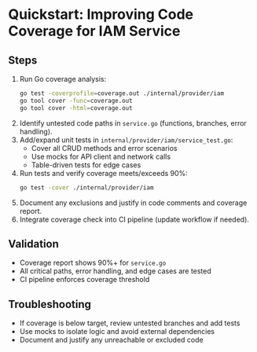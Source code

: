 # Quickstart: Improving Code Coverage for IAM Service

## Steps

1. Run Go coverage analysis:
   ```bash
   go test -coverprofile=coverage.out ./internal/provider/iam
   go tool cover -func=coverage.out
   go tool cover -html=coverage.out
   ```
2. Identify untested code paths in `service.go` (functions, branches, error handling).
3. Add/expand unit tests in `internal/provider/iam/service_test.go`:
   - Cover all CRUD methods and error scenarios
   - Use mocks for API client and network calls
   - Table-driven tests for edge cases
4. Run tests and verify coverage meets/exceeds 90%:
   ```bash
   go test -cover ./internal/provider/iam
   ```
5. Document any exclusions and justify in code comments and coverage report.
6. Integrate coverage check into CI pipeline (update workflow if needed).

## Validation
- Coverage report shows 90%+ for `service.go`
- All critical paths, error handling, and edge cases are tested
- CI pipeline enforces coverage threshold

## Troubleshooting
- If coverage is below target, review untested branches and add tests
- Use mocks to isolate logic and avoid external dependencies
- Document and justify any unreachable or excluded code
